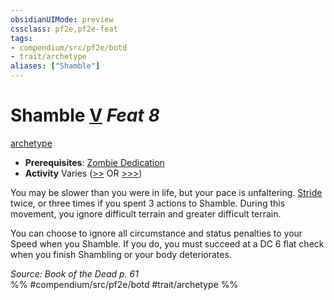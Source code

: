 ```yaml
---
obsidianUIMode: preview
cssclass: pf2e,pf2e-feat
tags:
- compendium/src/pf2e/botd
- trait/archetype
aliases: ["Shamble"]
---
```

# Shamble  [V](/rules/core-rulebook/chapter-9-playing-the-game.md#Actions "Varies") *Feat 8*  
[archetype](/rules/traits/archetype.md)  

- **Prerequisites**: [Zombie Dedication](/compendium/feats/zombie-dedication-botd.md)
- **Activity** Varies ([>>](/rules/core-rulebook/chapter-9-playing-the-game.md#Actions "Two-Action") OR [>>>](/rules/core-rulebook/chapter-9-playing-the-game.md#Actions "Three-Action"))

You may be slower than you were in life, but your pace is unfaltering. [Stride](/rules/actions/stride.md) twice, or three times if you spent 3 actions to Shamble. During this movement, you ignore difficult terrain and greater difficult terrain.

You can choose to ignore all circumstance and status penalties to your Speed when you Shamble. If you do, you must succeed at a DC 6 flat check when you finish Shambling or your body deteriorates.

*Source: Book of the Dead p. 61*  
%% #compendium/src/pf2e/botd #trait/archetype %%
